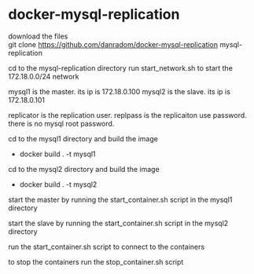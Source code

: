 # docker-mysql-replication

download the files<br />
git clone https://github.com/danradom/docker-mysql-replication mysql-replication

cd to the mysql-replication directory run start_network.sh to start the 172.18.0.0/24 network

mysql1 is the master.  its ip is 172.18.0.100
mysql2 is the slave.  its ip is 172.18.0.101


replicator is the replication user.  replpass is the replicaiton use password.  there is no mysql root password.


cd to the mysql1 directory and build the image
- docker build . -t mysql1

cd to the mysql2 directory and build the image
- docker build . -t mysql2

start the master by running the start_container.sh script in the mysql1 directory

start the slave by running the start_container.sh script in the mysql2 directory


run the start_container.sh script to connect to the containers

to stop the containers run the stop_container.sh script
